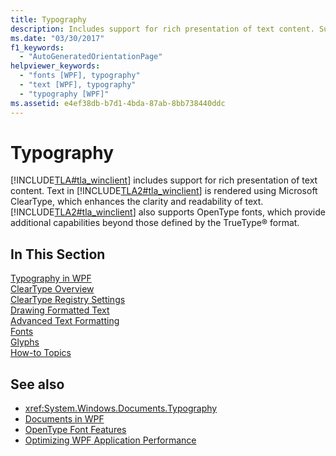 ```yaml
---
title: Typography
description: Includes support for rich presentation of text content. Supports OpenType fonts, which provide additional capabilities beyond those defined by the TrueType® format
ms.date: "03/30/2017"
f1_keywords: 
  - "AutoGeneratedOrientationPage"
helpviewer_keywords: 
  - "fonts [WPF], typography"
  - "text [WPF], typography"
  - "typography [WPF]"
ms.assetid: e4ef38db-b7d1-4bda-87ab-8bb738440ddc
---
```

# Typography

[!INCLUDE[TLA#tla_winclient](../../../includes/tlasharptla-winclient-md.md)] includes support for rich presentation of text content. Text in [!INCLUDE[TLA2#tla_winclient](../../../includes/tla2sharptla-winclient-md.md)] is rendered using Microsoft ClearType, which enhances the clarity and readability of text. [!INCLUDE[TLA2#tla_winclient](../../../includes/tla2sharptla-winclient-md.md)] also supports OpenType fonts, which provide additional capabilities beyond those defined by the TrueType® format.  
  
## In This Section
  
 [Typography in WPF](typography-in-wpf.md)  
 [ClearType Overview](cleartype-overview.md)  
 [ClearType Registry Settings](cleartype-registry-settings.md)  
 [Drawing Formatted Text](drawing-formatted-text.md)  
 [Advanced Text Formatting](advanced-text-formatting.md)  
 [Fonts](fonts-wpf.md)  
 [Glyphs](glyphs.md)  
 [How-to Topics](typography-how-to-topics.md)  
  
## See also

- <xref:System.Windows.Documents.Typography>
- [Documents in WPF](documents-in-wpf.md)
- [OpenType Font Features](opentype-font-features.md)
- [Optimizing WPF Application Performance](optimizing-wpf-application-performance.md)
